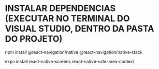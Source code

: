 # INSTALAR DEPENDENCIAS (EXECUTAR NO TERMINAL DO VISUAL STUDIO, DENTRO DA PASTA DO PROJETO)
npm install @react-navigation/native @react-navigation/native-stack

expo install react-native-screens react-native-safe-area-context
